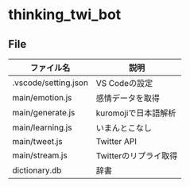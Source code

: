 # thinking_twi_bot

## File

|ファイル名             |説明               |
|--------------------|-------------------|
|.vscode/setting.json|VS Codeの設定       |
|main/emotion.js     |感情データを取得      |
|main/generate.js    |kuromojiで日本語解析 |
|main/learning.js    |いまんとこなし         |
|main/tweet.js       |Twitter API        |
|main/stream.js      |Twitterのリプライ取得  |
|dictionary.db       |辞書                |